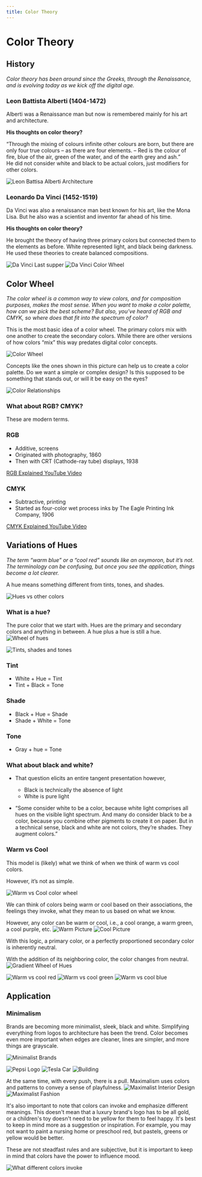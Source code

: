 ```yaml
---
title: Color Theory
---
```



# Color Theory


## History
*Color theory has been around since the Greeks, through the Renaissance, and is evolving today as we kick off the digital age.*


### Leon Battista Alberti (1404-1472)
Alberti was a Renaissance man but now is remembered mainly for his art and architecture.

**His thoughts on color theory?**

“Through the mixing of colours infinite other colours are born, but there are only four true colours – as there are four elements. – Red is the colour of fire, blue of the air, green of the water, and of the earth grey and ash.”  
He did not consider white and black to be actual colors, just modifiers for other colors.

![Leon Battisa Alberti Architecture](images\digital-media\color-theory\CT-LBA.jpg)


### Leonardo Da Vinci (1452-1519)
Da Vinci was also a renaissance man best known for his art, like the Mona Lisa. But he also was a scientist and inventor far ahead of his time.
 

**His thoughts on color theory?**

He brought the theory of having three primary colors but connected them to the elements as before. White represented light, and black being darkness. He used these theories to create balanced compositions.


![Da Vinci Last supper](images\digital-media\color-theory\CT-LDV.jpg)
![Da Vinci Color Wheel](images\digital-media\color-theory\CT-LDV2.jpg)


## Color Wheel
*The color wheel is a common way to view colors, and for composition purposes, makes the most sense. When you want to make a color palette, how can we pick the best scheme? But also, you’ve heard of RGB and CMYK, so where does that fit into the spectrum of color?*


This is the most basic idea of a color wheel. The primary colors mix with one another to create the secondary colors. While there are other versions of how colors “mix” this way predates digital color concepts.

![Color Wheel](images\digital-media\color-theory\color-theory\CT-ColorWheelLabeled.jpg)


Concepts like the ones shown in this picture can help us to create a color palette. Do we want a simple or complex design? Is this supposed to be something that stands out, or will it be easy on the eyes?

![Color Relationships](images\digital-media\color-theory\CT-ColorRelationships.jpg)


### What about RGB? CMYK?
These are modern terms.

### RGB
- Additive, screens
- Originated with photography, 1860
- Then with CRT (Cathode-ray tube) displays, 1938

[RGB Explained YouTube Video](https://www.youtube.com/watch?v=lL0pxSslCzo)

### CMYK
- Subtractive, printing
- Started as four-color wet process inks by The Eagle Printing Ink Company, 1906


[CMYK Explained YouTube Video](https://www.youtube.com/watch?v=ygUchcpRNyk)

## Variations of Hues
*The term “warm blue” or a “cool red” sounds like an oxymoron, but it’s not. The terminology can be confusing, but once you see the application, things become a lot clearer.*

A hue means something different from tints, tones, and shades. 

![Hues vs other colors](images\digital-media\color-theory\CT-HueTintsEtcWheel.jpg)

### What is a hue?
The pure color that we start with. Hues are the primary and secondary colors and anything in between. A hue plus a hue is still a hue.
![Wheel of hues](images/digital-media/color-theory/CT-Hue.jpg)

![Tints, shades and tones](images/digital-media/color-theory/CT-TintsTones.jpg)

### Tint
- White + Hue = Tint
- Tint + Black = Tone

### Shade
- Black + Hue = Shade
- Shade + White = Tone
### Tone
- Gray + hue = Tone

### What about black and white?
- That question elicits an entire tangent presentation however,
	- Black is technically the absence of light
	- White is pure light

- “Some consider white to be a color, because white light comprises all hues on the visible light spectrum. And many do consider black to be a color, because you combine other pigments to create it on paper. But in a technical sense, black and white are not colors, they’re shades. They augment colors.”

### Warm vs Cool
This model is (likely) what we think of when we think of warm vs cool colors.

However, it’s not as simple.

![Warm vs Cool color wheel](images/digital-media/color-theory/CT-WarmCoolWheel.jpg)


We can think of colors being warm or cool based on their associations, the feelings they invoke, what they mean to us based on what we know.

However, any color can be warm or cool, i.e., a cool orange, a warm green, a cool purple, etc.
![Warm Picture](images/digital-media/color-theory/CT-warmPic.jpg)
![Cool Picture](images/digital-media/color-theory/CT-CoolPic.jpg)

With this logic, a primary color, or a perfectly proportioned secondary color is inherently neutral.

With the addition of its neighboring color, the color changes from neutral.
![Gradient Wheel of Hues](images/digital-media/color-theory/CT-WheelGradient.jpg)

![Warm vs cool red](images/digital-media/color-theory/CT-WCRed.png)
![Warm vs cool green](images/digital-media/color-theory/CT-WCGreen.png)
![Warm vs cool blue](images/digital-media/color-theory/CT-WCBlue.png)


## Application

### Minimalism
Brands are becoming more minimalist, sleek, black and white. Simplifying everything from logos to architecture has been the trend. Color becomes even more important when edges are cleaner, lines are simpler, and more things are grayscale.

![Minimalist Brands](images/digital-media/color-theory/CT-Minimalism.jpg)

![Pepsi Logo](images/digital-media/color-theory/CT-PepsiLogo.jpg)
![Tesla Car](images/digital-media/color-theory/CT-Tesla.jpg)
![Building](images/digital-media/color-theory/CT-House.jpg)


At the same time, with every push, there is a pull. Maximalism uses colors and patterns to convey a sense of playfulness.
![Maximalist Interior Design](images/digital-media/color-theory/CT-MaxInt.png)
![Maximalist Fashion](images/digital-media/color-theory/CT-MaxFash.png)


It's also important to note that colors can invoke and emphasize different meanings. This doesn't mean that a luxury brand's logo has to be all gold, or a children's toy doesn't need to be yellow for them to feel happy. It's best to keep in mind more as a suggestion or inspiration. For example, you may not want to paint a nursing home or preschool red, but pastels, greens or yellow would be better. 

These are not steadfast rules and are subjective, but it is important to keep in mind that colors have the power to influence mood.

![What different colors invoke](images/digital-media/color-theory/CT-ColorEnvokes.png)